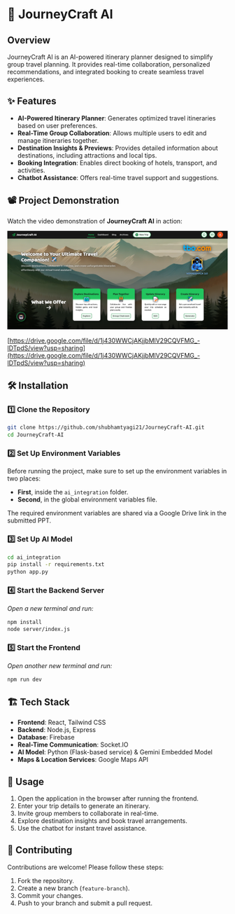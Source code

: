 # 🚀 JourneyCraft AI

## Overview
JourneyCraft AI is an AI-powered itinerary planner designed to simplify group travel planning. It provides real-time collaboration, personalized recommendations, and integrated booking to create seamless travel experiences.

## ✨ Features
- **AI-Powered Itinerary Planner**: Generates optimized travel itineraries based on user preferences.
- **Real-Time Group Collaboration**: Allows multiple users to edit and manage itineraries together.
- **Destination Insights & Previews**: Provides detailed information about destinations, including attractions and local tips.
- **Booking Integration**: Enables direct booking of hotels, transport, and activities.
- **Chatbot Assistance**: Offers real-time travel support and suggestions.

## 📽️ Project Demonstration

Watch the video demonstration of **JourneyCraft AI** in action:  

[![Watch the Video](https://github.com/shubhamtyagi21/JourneyCraft-AI/blob/main/public/Landing_page.png)](https://drive.google.com/file/d/1j430WWCjAKjjbMlV29CQVFMG_-lDTpdS/view?usp=sharing)

[https://drive.google.com/file/d/1j430WWCjAKjjbMlV29CQVFMG_-lDTpdS/view?usp=sharing](https://drive.google.com/file/d/1j430WWCjAKjjbMlV29CQVFMG_-lDTpdS/view?usp=sharing)

## 🛠 Installation

### 1️⃣ Clone the Repository
```sh
git clone https://github.com/shubhamtyagi21/JourneyCraft-AI.git
cd JourneyCraft-AI
```

### 2️⃣ Set Up Environment Variables
Before running the project, make sure to set up the environment variables in two places:

- **First**, inside the `ai_integration` folder.
- **Second**, in the global environment variables file.

The required environment variables are shared via a Google Drive link in the submitted PPT.

### 3️⃣ Set Up AI Model
```sh
cd ai_integration
pip install -r requirements.txt
python app.py
```

### 4️⃣ Start the Backend Server
_Open a new terminal and run:_
```sh
npm install
node server/index.js
```

### 5️⃣ Start the Frontend
_Open another new terminal and run:_
```sh
npm run dev
```

## 🏗 Tech Stack
- **Frontend**: React, Tailwind CSS
- **Backend**: Node.js, Express
- **Database**: Firebase
- **Real-Time Communication**: Socket.IO
- **AI Model**: Python (Flask-based service) & Gemini Embedded Model
- **Maps & Location Services**: Google Maps API

## 🚀 Usage
1. Open the application in the browser after running the frontend.
2. Enter your trip details to generate an itinerary.
3. Invite group members to collaborate in real-time.
4. Explore destination insights and book travel arrangements.
5. Use the chatbot for instant travel assistance.

## 🤝 Contributing
Contributions are welcome! Please follow these steps:
1. Fork the repository.
2. Create a new branch (`feature-branch`).
3. Commit your changes.
4. Push to your branch and submit a pull request.
